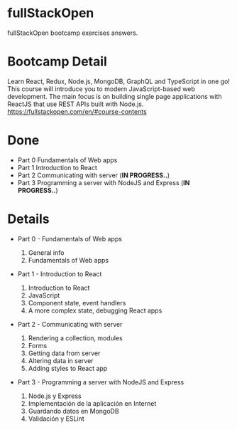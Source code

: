 # fullStackOpen
fullStackOpen bootcamp exercises answers.

# Bootcamp Detail
Learn React, Redux, Node.js, MongoDB, GraphQL and TypeScript in one go! This course will introduce you to modern JavaScript-based web development. The main focus is on building single page applications with ReactJS that use REST APIs built with Node.js.
https://fullstackopen.com/en/#course-contents

# Done
* Part 0
Fundamentals of Web apps
* Part 1
Introduction to React
* Part 2
Communicating with server (**IN PROGRESS..**)
* Part 3
Programming a server with NodeJS and Express (**IN PROGRESS..**)

# Details
* Part 0 - Fundamentals of Web apps
  1. General info
  2. Fundamentals of Web apps

* Part 1 - Introduction to React
  1. Introduction to React
  2. JavaScript
  3. Component state, event handlers
  4. A more complex state, debugging React apps

* Part 2 - Communicating with server
  1. Rendering a collection, modules
  2. Forms
  3. Getting data from server
  4. Altering data in server
  5. Adding styles to React app

* Part 3 - Programming a server with NodeJS and Express
  1. Node.js y Express
  2. Implementación de la aplicación en Internet
  3. Guardando datos en MongoDB
  4. Validación y ESLint
